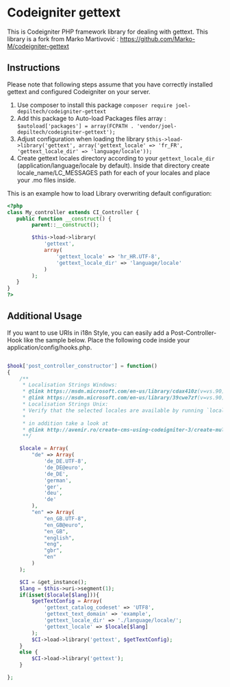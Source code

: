 Codeigniter gettext
===================

This is Codeigniter PHP framework library for dealing with gettext.
This library is a fork from Marko Martivović : https://github.com/Marko-M/codeigniter-gettext

Instructions
------------

Please note that following steps assume that you have correctly installed gettext and configured Codeigniter on your server.

1. Use composer to install this package `composer require joel-depiltech/codeigniter-gettext`
2. Add this package to Auto-load Packages files array : `$autoload['packages'] = array(FCPATH . 'vendor/joel-depiltech/codeigniter-gettext');`
3. Adjust configuration when loading the library `$this->load->library('gettext', array('gettext_locale' => 'fr_FR', 'gettext_locale_dir' => 'language/locale'));`
4. Create gettext locales directory according to your `gettext_locale_dir` (application/language/locale by default). Inside that directory create locale_name/LC_MESSAGES path for each of your locales and place your .mo files inside.

This is an example how to load Library overwriting default configuration:

```php
<?php
class My_controller extends CI_Controller {
   public function __construct() {
        parent::__construct();

        $this->load->library(
            'gettext',
            array(
                'gettext_locale' => 'hr_HR.UTF-8',
                'gettext_locale_dir' => 'language/locale'
            )
        );
   }
}
?>
```

Additional Usage
-----------------------

If you want to use URIs in i18n Style, you can easily add a Post-Controller-Hook like the sample below.
Place the following code inside your application/config/hooks.php.

```php

$hook['post_controller_constructor'] = function()
{
    /**
     * Localisation Strings Windows:
     * @link https://msdn.microsoft.com/en-us/library/cdax410z(v=vs.90).aspx
     * @link https://msdn.microsoft.com/en-us/library/39cwe7zf(v=vs.90).aspx
     * Localisation Strings Unix:
     * Verify that the selected locales are available by running `locale -a`. 
     * 
     * in addition take a look at
     * @link http://avenir.ro/create-cms-using-codeigniter-3/create-multilanguage-site-codeigniter/
     **/

    $locale = Array(
        "de" => Array(
            'de_DE.UTF-8',
            'de_DE@euro',
            'de_DE',
            'german',
            'ger',
            'deu',
            'de'
        ),
        "en" => Array(
            "en_GB.UTF-8",
            "en_GB@euro",
            "en_GB",
            "english",
            "eng",
            "gbr",
            "en"
        )
    );

    $CI = &get_instance();
    $lang = $this->uri->segment(1);
    if(isset($locale[$lang])){
        $getTextConfig = Array( 
            'gettext_catalog_codeset' => 'UTF8',
            'gettext_text_domain' => 'example',
            'gettext_locale_dir' => './language/locale/';
            'gettext_locale' => $locale[$lang]
        );
        $CI->load->library('gettext', $getTextConfig);
    }
    else {
        $CI->load->library('gettext');
    }

};
```

